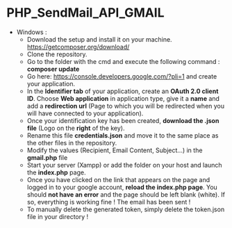 # PHP_SendMail_API_GMAIL

- Windows :
  - Download the setup and install it on your machine.
  https://getcomposer.org/download/
  - Clone the repository.
  - Go to the folder with the cmd and execute the following command : <b>composer update</b>
  - Go here: https://console.developers.google.com/?pli=1 and create your application.
  - In the <b>Identifier tab</b> of your application, create an <b>OAuth 2.0 client ID</b>. Choose <b>Web application</b> in application type, give it a <b>name</b> and add a <b>redirection url</b> (Page to which you will be redirected when you will have connected to your application).
  - Once your identification key has been created, <b>download the .json file</b> (Logo on the <b>right</b> of the key).
  - Rename this file <b>credentials.json</b> and move it to the same place as the other files in the repository.
  - Modify the values (Recipient, Email Content, Subject...) in the <b>gmail.php</b> file
  - Start your server (Xampp) or add the folder on your host and launch the <b>index.php</b> page.
  - Once you have clicked on the link that appears on the page and logged in to your google account, <b>reload the index.php page</b>. You should <b>not have an error</b> and the page should be left blank (white). If so, everything is working fine ! The email has been sent !
  - To manually delete the generated token, simply delete the token.json file in your directory !
